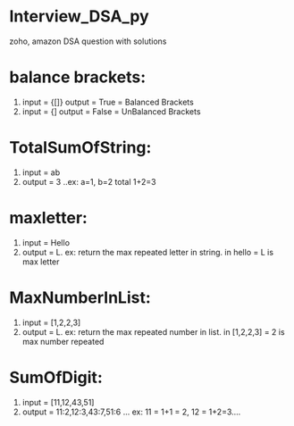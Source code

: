 # Interview_DSA_py
zoho, amazon DSA question with solutions


# balance brackets:

1. input = {[]}
   output = True = Balanced Brackets
2. input = {]
   output = False = UnBalanced Brackets
 
 
# TotalSumOfString:

1. input = ab
2. output = 3 ..ex: a=1, b=2 total 1+2=3

# maxletter:

1. input = Hello
2. output = L. ex: return the max repeated letter in string. in hello = L is max letter


# MaxNumberInList:

1. input = [1,2,2,3]
2. output = L. ex: return the max repeated number in list. in [1,2,2,3] = 2 is max number repeated
 
 
# SumOfDigit:

1. input = [11,12,43,51]
2. output = 11:2,12:3,43:7,51:6 ... ex: 11 = 1+1 = 2, 12 = 1+2=3....
